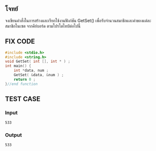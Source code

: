 ## โจทย์
จงเขียนคำสั่งในการสร้างและเรียกใช้งานฟังก์ชัน GetSet() เพื่อรับจำนวนสมาชิกและค่าของแต่ละสมาชิกในเซต จากคีย์บอร์ด ตามโปรโตไทป์ต่อไปนี้

## FIX CODE
```c++
#include <stdio.h>
#include <string.h>
void GetSet( int [], int * ) ;
int main() {
    int *data, num ;
    GetSet( &data, &num ) ;
    return 0 ;
}//end function
```

## TEST CASE
### Input
```bash
533
```
### Output
```bash
533
```
